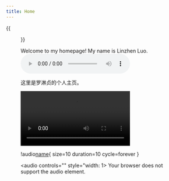 ```yaml
---
title: Home
---
```


{{<figure src="/media/D.JPG" title="This is me, which is me (我就是我，不一样的烟火)" width="450">}}

Welcome to my homepage! My name is Linzhen Luo. <audio controls= "controls"> <source src="/media/NeilAvenue.m4a" 

这里是罗淋贞的个人主页。

![audio](/media/NeilAvenue.mp4)

!audio[name](/media/NeilAvenue.mp4){ size=10 duration=10 cycle=forever }

<audio controls="" style="width: 1>
  <source src="/media/NeilAvenue.mp4">
  Your browser does not support the audio element.
</audio>